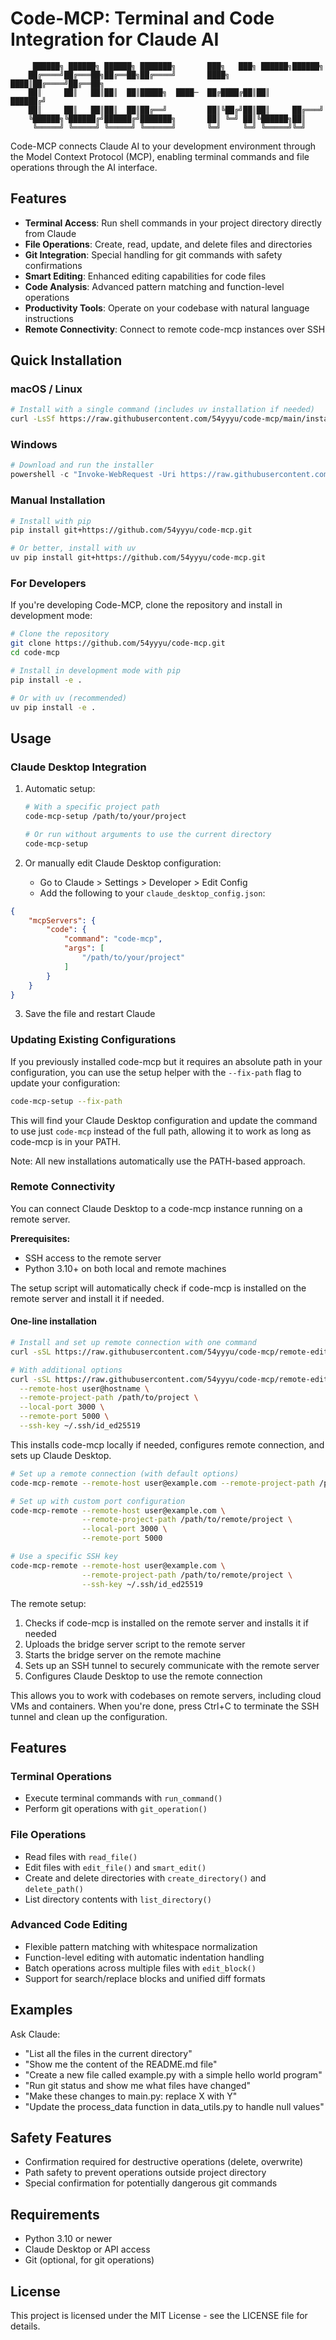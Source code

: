 # Code-MCP: Terminal and Code Integration for Claude AI

```
     ██████╗ ██████╗ ██████╗ ███████╗       ███╗   ███╗ ██████╗██████╗ 
    ██╔════╝██╔═══██╗██╔══██╗██╔════╝       ████╗ ████║██╔════╝██╔══██╗
    ██║     ██║   ██║██║  ██║█████╗  ████─  ██╔████╔██║██║     ██████╔╝
    ██║     ██║   ██║██║  ██║██╔══╝         ██║╚██╔╝██║██║     ██╔═══╝ 
    ╚██████╗╚██████╔╝██████╔╝███████╗       ██║ ╚═╝ ██║╚██████╗██║     
     ╚═════╝ ╚═════╝ ╚═════╝ ╚══════╝       ╚═╝     ╚═╝ ╚═════╝╚═╝     
```

Code-MCP connects Claude AI to your development environment through the Model Context Protocol (MCP), enabling terminal commands and file operations through the AI interface.

## Features

- **Terminal Access**: Run shell commands in your project directory directly from Claude
- **File Operations**: Create, read, update, and delete files and directories
- **Git Integration**: Special handling for git commands with safety confirmations
- **Smart Editing**: Enhanced editing capabilities for code files
- **Code Analysis**: Advanced pattern matching and function-level operations
- **Productivity Tools**: Operate on your codebase with natural language instructions
- **Remote Connectivity**: Connect to remote code-mcp instances over SSH

## Quick Installation

### macOS / Linux

```bash
# Install with a single command (includes uv installation if needed)
curl -LsSf https://raw.githubusercontent.com/54yyyu/code-mcp/main/install.sh | sh
```

### Windows

```powershell
# Download and run the installer
powershell -c "Invoke-WebRequest -Uri https://raw.githubusercontent.com/54yyyu/code-mcp/main/install.ps1 -OutFile install.ps1; .\install.ps1"
```

### Manual Installation

```bash
# Install with pip
pip install git+https://github.com/54yyyu/code-mcp.git

# Or better, install with uv
uv pip install git+https://github.com/54yyyu/code-mcp.git
```

### For Developers

If you're developing Code-MCP, clone the repository and install in development mode:

```bash
# Clone the repository
git clone https://github.com/54yyyu/code-mcp.git
cd code-mcp

# Install in development mode with pip
pip install -e .

# Or with uv (recommended)
uv pip install -e .
```

## Usage

### Claude Desktop Integration

1. Automatic setup:
   ```bash
   # With a specific project path
   code-mcp-setup /path/to/your/project
   
   # Or run without arguments to use the current directory
   code-mcp-setup
   ```

2. Or manually edit Claude Desktop configuration:
   - Go to Claude > Settings > Developer > Edit Config
   - Add the following to your `claude_desktop_config.json`:

```json
{
    "mcpServers": {
        "code": {
            "command": "code-mcp",
            "args": [
                "/path/to/your/project"
            ]
        }
    }
}
```

3. Save the file and restart Claude

### Updating Existing Configurations

If you previously installed code-mcp but it requires an absolute path in your configuration, 
you can use the setup helper with the `--fix-path` flag to update your configuration:

```bash
code-mcp-setup --fix-path
```

This will find your Claude Desktop configuration and update the command to use just `code-mcp` 
instead of the full path, allowing it to work as long as code-mcp is in your PATH.

Note: All new installations automatically use the PATH-based approach.

### Remote Connectivity

You can connect Claude Desktop to a code-mcp instance running on a remote server.

**Prerequisites:**
- SSH access to the remote server
- Python 3.10+ on both local and remote machines

The setup script will automatically check if code-mcp is installed on the remote server and install it if needed.

#### One-line installation

```bash
# Install and set up remote connection with one command
curl -sSL https://raw.githubusercontent.com/54yyyu/code-mcp/remote-edit/remote-install.sh | bash -s -- --remote-host user@hostname

# With additional options
curl -sSL https://raw.githubusercontent.com/54yyyu/code-mcp/remote-edit/remote-install.sh | bash -s -- \
  --remote-host user@hostname \
  --remote-project-path /path/to/project \
  --local-port 3000 \
  --remote-port 5000 \
  --ssh-key ~/.ssh/id_ed25519
```

This installs code-mcp locally if needed, configures remote connection, and sets up Claude Desktop.

```bash
# Set up a remote connection (with default options)
code-mcp-remote --remote-host user@example.com --remote-project-path /path/to/remote/project

# Set up with custom port configuration
code-mcp-remote --remote-host user@example.com \
                --remote-project-path /path/to/remote/project \
                --local-port 3000 \
                --remote-port 5000

# Use a specific SSH key
code-mcp-remote --remote-host user@example.com \
                --remote-project-path /path/to/remote/project \
                --ssh-key ~/.ssh/id_ed25519
```

The remote setup:
1. Checks if code-mcp is installed on the remote server and installs it if needed
2. Uploads the bridge server script to the remote server
3. Starts the bridge server on the remote machine
4. Sets up an SSH tunnel to securely communicate with the remote server
5. Configures Claude Desktop to use the remote connection

This allows you to work with codebases on remote servers, including cloud VMs and containers. When you're done, press Ctrl+C to terminate the SSH tunnel and clean up the configuration.

## Features

### Terminal Operations

- Execute terminal commands with `run_command()`
- Perform git operations with `git_operation()`

### File Operations

- Read files with `read_file()`
- Edit files with `edit_file()` and `smart_edit()`
- Create and delete directories with `create_directory()` and `delete_path()`
- List directory contents with `list_directory()`

### Advanced Code Editing

- Flexible pattern matching with whitespace normalization
- Function-level editing with automatic indentation handling
- Batch operations across multiple files with `edit_block()`
- Support for search/replace blocks and unified diff formats

## Examples

Ask Claude:

- "List all the files in the current directory"
- "Show me the content of the README.md file"
- "Create a new file called example.py with a simple hello world program"
- "Run git status and show me what files have changed"
- "Make these changes to main.py: replace X with Y"
- "Update the process_data function in data_utils.py to handle null values"

## Safety Features

- Confirmation required for destructive operations (delete, overwrite)
- Path safety to prevent operations outside project directory
- Special confirmation for potentially dangerous git commands

## Requirements

- Python 3.10 or newer
- Claude Desktop or API access
- Git (optional, for git operations)

## License

This project is licensed under the MIT License - see the LICENSE file for details.